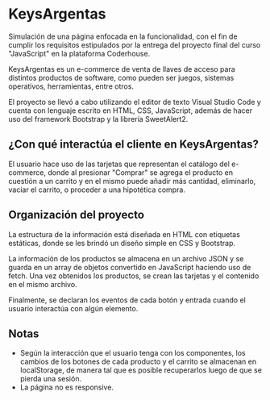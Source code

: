 # KeysArgentas
Simulación de una página enfocada en la funcionalidad, con el fin de cumplir los requisitos estipulados por la entrega del proyecto final del curso "JavaScript" en la plataforma Coderhouse.

KeysArgentas es un e-commerce de venta de llaves de acceso para distintos productos de software, como pueden ser juegos, sistemas operativos, herramientas, entre otros.

El proyecto se llevó a cabo utilizando el editor de texto Visual Studio Code y cuenta con lenguaje escrito en HTML, CSS, JavaScript, además de hacer uso del framework Bootstrap y la librería SweetAlert2.

¿Con qué interactúa el cliente en KeysArgentas?
-----------------------------------------------
El usuario hace uso de las tarjetas que representan el catálogo del e-commerce, donde al presionar "Comprar" se agrega el producto en cuestión a un carrito y en el mismo puede añadir más cantidad, eliminarlo, vaciar el carrito, o proceder a una hipotética compra.

Organización del proyecto
-------------------------
La estructura de la información está diseñada en HTML con etiquetas estáticas, donde se les brindó un diseño simple en CSS y Bootstrap.

La información de los productos se almacena en un archivo JSON y se guarda en un array de objetos convertido en JavaScript haciendo uso de fetch. Una vez obtenidos los productos, se crean las tarjetas y el contenido en el mismo archivo.

Finalmente, se declaran los eventos de cada botón y entrada cuando el usuario interactúa con algún elemento.

Notas
-----
- Según la interacción que el usuario tenga con los componentes, los cambios de los botones de cada producto y el carrito se almacenan en localStorage, de manera tal que es posible recuperarlos luego de que se pierda una sesión.
- La página no es responsive.
